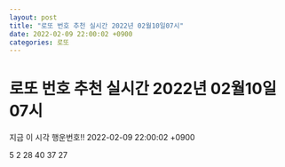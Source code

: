 ```yaml
---
layout: post
title: "로또 번호 추천 실시간 2022년 02월10일07시"
date: 2022-02-09 22:00:02 +0900
categories: 로또
---
```


# 로또 번호 추천 실시간 2022년 02월10일07시

지금 이 시각 행운번호!! 2022-02-09 22:00:02 +0900

 5  2  28  40  37  27 

